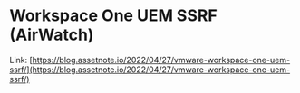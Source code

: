 # Workspace One UEM SSRF (AirWatch)

Link: [https://blog.assetnote.io/2022/04/27/vmware-workspace-one-uem-ssrf/](https://blog.assetnote.io/2022/04/27/vmware-workspace-one-uem-ssrf/)
